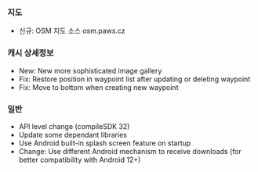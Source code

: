 ### 지도
- 신규: OSM 지도 소스 osm.paws.cz

### 캐시 상세정보
- New: New more sophisticated image gallery
- Fix: Restore position in waypoint list after updating or deleting waypoint
- Fix: Move to bottom when creating new waypoint

### 일반
- API level change (compileSDK 32)
- Update some dependant libraries
- Use Android built-in splash screen feature on startup
- Change: Use different Android mechanism to receive downloads (for better compatibility with Android 12+)
